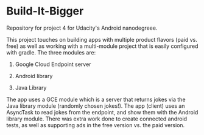 # Build-It-Bigger
Repository for project 4 for Udacity's Android nanodegreee.

This project touches on building apps with multiple product flavors (paid vs. free) as well as working with a multi-module project that is easily configured with gradle. The three modules are:

1) Google Cloud Endpoint server

2) Android library

3) Java Library

The app uses a GCE module which is a server that returns jokes via the Java library module (randomly chosen jokes!). The app (client) uses an AsyncTask to read jokes from the endpoint, and show them with the Android library module.
There was extra work done to create connected android tests, as well as supporting ads in the free version vs. the paid version. 
